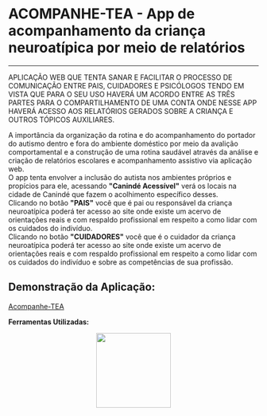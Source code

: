 <h1> ACOMPANHE-TEA - App de acompanhamento da criança neuroatípica por meio de relatórios </h1><hr>
<p>APLICAÇÃO WEB QUE TENTA SANAR E FACILITAR O PROCESSO DE COMUNICAÇÃO ENTRE PAIS, CUIDADORES E PSICÓLOGOS TENDO EM VISTA QUE PARA O SEU USO HAVERÁ UM ACORDO ENTRE AS TRÊS PARTES PARA O COMPARTILHAMENTO DE UMA CONTA ONDE NESSE APP HAVERÁ ACESSO AOS RELATÓRIOS GERADOS SOBRE A CRIANÇA E OUTROS TÓPICOS AUXILIARES.</p>

<p>  A importância da organização da rotina e do acompanhamento do portador do autismo dentro e fora do ambiente doméstico por meio da avalição comportamental e a construção de uma rotina saudável através da análise e criação de relatórios escolares e acompanhamento assistivo via aplicação web.<br>
  O app tenta envolver a inclusão do autista nos ambientes próprios e propícios para ele, acessando <b>"Canindé Acessível"</b> verá os locais na cidade de Canindé que fazem o acolhimento específico desses.<br>
  Clicando no botão <b>"PAIS"</b> você que é pai ou responsável da criança neuroatípica poderá ter acesso ao site onde existe um acervo de orientações reais e com respaldo profissional em respeito a como lidar com os cuidados do indivíduo.<br>
  Clicando no botão <b>"CUIDADORES"</b> você que é o cuidador da criança neuroatípica poderá ter acesso ao site onde existe um acervo de orientações reais e com respaldo profissional em respeito a como lidar com os cuidados do indivíduo e sobre as competências de sua profissão. <p>


<h2>Demonstração da Aplicação: </h2>


<a target="_blank" href="https://drive.google.com/file/d/1jwspl76BrOI43_48w5hTFxsYC7n-Wd0b/view?usp=sharing">Acompanhe-TEA</a>



<b>Ferramentas Utilizadas:</b>

<p align="center">
  <img src="https://user-images.githubusercontent.com/42771666/207141198-2cd41078-ba99-4a25-91a3-87fd01923ce7.png" width="150">
</p>

